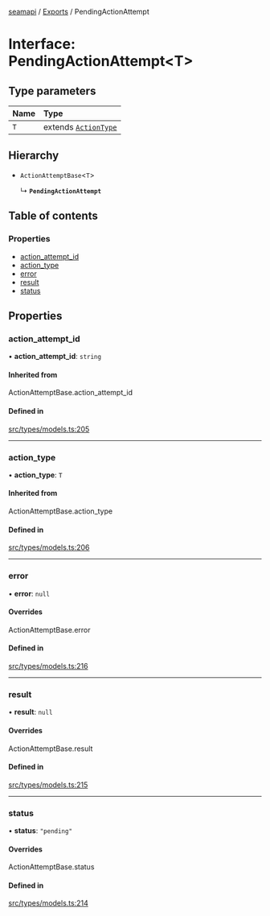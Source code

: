 [seamapi](../README.md) / [Exports](../modules.md) / PendingActionAttempt

# Interface: PendingActionAttempt<T\>

## Type parameters

| Name | Type |
| :------ | :------ |
| `T` | extends [`ActionType`](../modules.md#actiontype) |

## Hierarchy

- `ActionAttemptBase`<`T`\>

  ↳ **`PendingActionAttempt`**

## Table of contents

### Properties

- [action\_attempt\_id](PendingActionAttempt.md#action_attempt_id)
- [action\_type](PendingActionAttempt.md#action_type)
- [error](PendingActionAttempt.md#error)
- [result](PendingActionAttempt.md#result)
- [status](PendingActionAttempt.md#status)

## Properties

### action\_attempt\_id

• **action\_attempt\_id**: `string`

#### Inherited from

ActionAttemptBase.action\_attempt\_id

#### Defined in

[src/types/models.ts:205](https://github.com/seamapi/javascript/blob/main/src/types/models.ts#L205)

___

### action\_type

• **action\_type**: `T`

#### Inherited from

ActionAttemptBase.action\_type

#### Defined in

[src/types/models.ts:206](https://github.com/seamapi/javascript/blob/main/src/types/models.ts#L206)

___

### error

• **error**: ``null``

#### Overrides

ActionAttemptBase.error

#### Defined in

[src/types/models.ts:216](https://github.com/seamapi/javascript/blob/main/src/types/models.ts#L216)

___

### result

• **result**: ``null``

#### Overrides

ActionAttemptBase.result

#### Defined in

[src/types/models.ts:215](https://github.com/seamapi/javascript/blob/main/src/types/models.ts#L215)

___

### status

• **status**: ``"pending"``

#### Overrides

ActionAttemptBase.status

#### Defined in

[src/types/models.ts:214](https://github.com/seamapi/javascript/blob/main/src/types/models.ts#L214)
